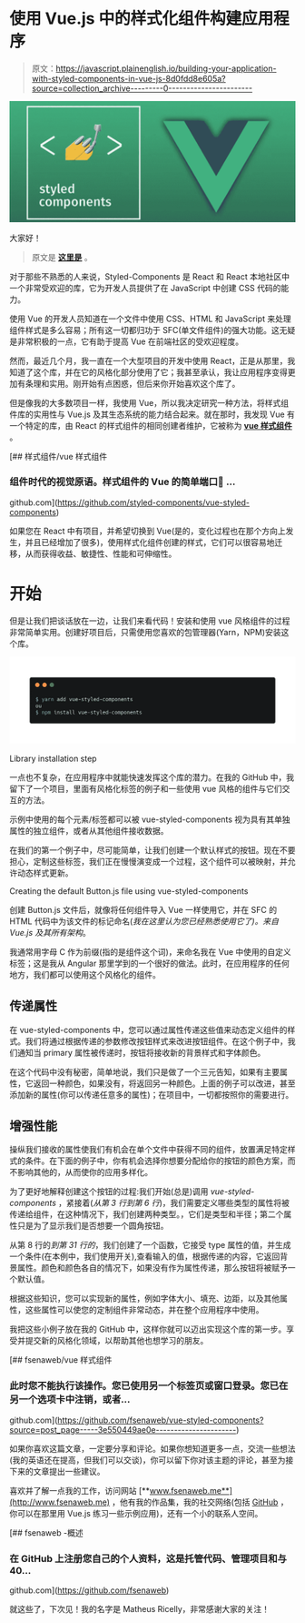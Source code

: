 # 使用 Vue.js 中的样式化组件构建应用程序

> 原文：<https://javascript.plainenglish.io/building-your-application-with-styled-components-in-vue-js-8d0fdd8e605a?source=collection_archive---------0----------------------->

![](img/70d17782b24daf12e67e76b35134b4f4.png)

大家好！

> 原文是 [**这里是**](https://medium.com/@fsenaweb/construindo-sua-aplicacao-com-styled-components-no-vue-js-3e550449ae0e) 。

对于那些不熟悉的人来说，Styled-Components 是 React 和 React 本地社区中一个非常受欢迎的库，它为开发人员提供了在 JavaScript 中创建 CSS 代码的能力。

使用 Vue 的开发人员知道在一个文件中使用 CSS、HTML 和 JavaScript 来处理组件样式是多么容易；所有这一切都归功于 SFC(单文件组件)的强大功能。这无疑是非常积极的一点，它有助于提高 Vue 在前端社区的受欢迎程度。

然而，最近几个月，我一直在一个大型项目的开发中使用 React，正是从那里，我知道了这个库，并在它的风格化部分使用了它；我甚至承认，我让应用程序变得更加有条理和实用。刚开始有点困惑，但后来你开始喜欢这个库了。

但是像我的大多数项目一样，我使用 Vue，所以我决定研究一种方法，将样式组件库的实用性与 Vue.js 及其生态系统的能力结合起来。就在那时，我发现 Vue 有一个特定的库，由 React 的样式组件的相同创建者维护，它被称为 [**vue 样式组件**](https://github.com/styled-components/vue-styled-components) 。

[](https://github.com/styled-components/vue-styled-components) [## 样式组件/vue 样式组件

### 组件时代的视觉原语。样式组件的 Vue 的简单端口💅 …

github.com](https://github.com/styled-components/vue-styled-components) 

如果您在 React 中有项目，并希望切换到 Vue(是的，变化过程也在那个方向上发生，并且已经增加了很多)，使用样式化组件创建的样式，它们可以很容易地迁移，从而获得收益、敏捷性、性能和可伸缩性。

# 开始

但是让我们把谈话放在一边，让我们来看代码！安装和使用 vue 风格组件的过程非常简单实用。创建好项目后，只需使用您喜欢的包管理器(Yarn，NPM)安装这个库。

![](img/04a474b3184996f17c90df112b8108d2.png)

Library installation step

一点也不复杂，在应用程序中就能快速发挥这个库的潜力。在我的 GitHub 中，我留下了一个项目，里面有风格化标签的例子和一些使用 vue 风格的组件与它们交互的方法。

示例中使用的每个元素/标签都可以被 vue-styled-components 视为具有其单独属性的独立组件，或者从其他组件接收数据。

在我们的第一个例子中，尽可能简单，让我们创建一个默认样式的按钮。现在不要担心，定制这些标签，我们正在慢慢演变成一个过程，这个组件可以被映射，并允许动态样式更新。

Creating the default Button.js file using vue-styled-components

创建 Button.js 文件后，就像将任何组件导入 Vue 一样使用它，并在 SFC 的 HTML 代码中为该文件的标记命名(*我在这里认为您已经熟悉使用它了)。来自 Vue.js 及其所有架构*。

我通常用字母 C 作为前缀(指的是组件这个词)，来命名我在 Vue 中使用的自定义标签；这是我从 Angular 那里学到的一个很好的做法。此时，在应用程序的任何地方，我们都可以使用这个风格化的组件。

## 传递属性

在 vue-styled-components 中，您可以通过属性传递这些值来动态定义组件的样式。我们将通过根据传递的参数修改按钮样式来改进按钮组件。在这个例子中，我们通知当 primary 属性被传递时，按钮将接收新的背景样式和字体颜色。

在这个代码中没有秘密，简单地说，我们只是做了一个三元告知，如果有主要属性，它返回一种颜色，如果没有，将返回另一种颜色。上面的例子可以改进，甚至添加新的属性(你可以传递任意多的属性)；在项目中，一切都按照你的需要进行。

## 增强性能

操纵我们接收的属性使我们有机会在单个文件中获得不同的组件，放置满足特定样式的条件。在下面的例子中，你有机会选择你想要分配给你的按钮的颜色方案，而不影响其他的，从而使你的应用多样化。

为了更好地解释创建这个按钮的过程:我们开始(总是)调用 *vue-styled-components* ，紧接着(*从第 3 行到第 6 行*)，我们需要定义哪些类型的属性将被传递给组件，在这种情况下，我们创建两种类型。，它们是类型和半径；第二个属性只是为了显示我们是否想要一个圆角按钮。

从第 8 行的*到第 31 行的*，我们创建了一个函数，它接受 type 属性的值，并生成一个条件(在本例中，我们使用开关),查看输入的值，根据传递的内容，它返回背景属性。颜色和颜色各自的情况下，如果没有作为属性传递，那么按钮将被赋予一个默认值。

根据这些知识，您可以实现新的属性，例如字体大小、填充、边距，以及其他属性，这些属性可以使您的定制组件非常动态，并在整个应用程序中使用。

我把这些小例子放在我的 GitHub 中，这样你就可以迈出实现这个库的第一步。享受并提交新的风格化领域，以帮助其他也想学习的朋友。

[](https://github.com/fsenaweb/vue-styled-components?source=post_page-----3e550449ae0e----------------------) [## fsenaweb/vue 样式组件

### 此时您不能执行该操作。您已使用另一个标签页或窗口登录。您已在另一个选项卡中注销，或者…

github.com](https://github.com/fsenaweb/vue-styled-components?source=post_page-----3e550449ae0e----------------------) 

如果你喜欢这篇文章，一定要分享和评论。如果你想知道更多一点，交流一些想法(我的英语还在提高，但我们可以交谈)，你可以留下你对该主题的评论，甚至为接下来的文章提出一些建议。

喜欢并了解一点我的工作，访问网站 [**www.fsenaweb.me**](http://www.fsenaweb.me) ，他有我的作品集，我的社交网络(包括 [GitHub](https://github.com/fsenaweb/) ，你可以在那里用 Vue.js 练习一些示例应用)，还有一个小的联系人空间。

[](https://github.com/fsenaweb) [## fsenaweb -概述

### 在 GitHub 上注册您自己的个人资料，这是托管代码、管理项目和与 40…

github.com](https://github.com/fsenaweb) 

就这些了，下次见！我的名字是 Matheus Ricelly，非常感谢大家的关注！